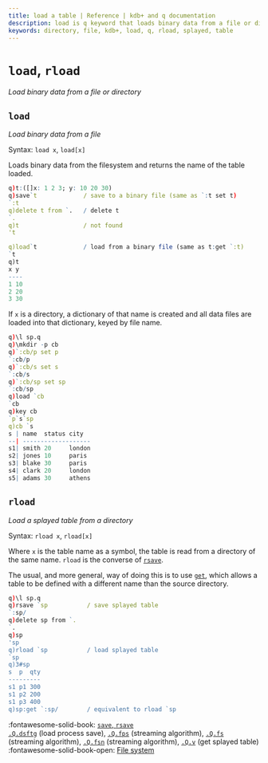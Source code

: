 ```yaml
---
title: load a table | Reference | kdb+ and q documentation
description: load is q keyword that loads binary data from a file or directory.
keywords: directory, file, kdb+, load, q, rload, splayed, table
---
```

# `load`, `rload`

_Load binary data from a file or directory_




## `load`

_Load binary data from a file_

Syntax: `load x`, `load[x]`

Loads binary data from the filesystem and returns the name of the table loaded.

```q
q)t:([]x: 1 2 3; y: 10 20 30)
q)save`t             / save to a binary file (same as `:t set t)
`:t
q)delete t from `.   / delete t
`.
q)t                  / not found
't

q)load`t             / load from a binary file (same as t:get `:t)
`t
q)t
x y
----
1 10
2 20
3 30
```

If `x` is a directory, a dictionary of that name is created and all data files are loaded into that dictionary, keyed by file name.

```q
q)\l sp.q
q)\mkdir -p cb
q)`:cb/p set p
`:cb/p
q)`:cb/s set s
`:cb/s
q)`:cb/sp set sp
`:cb/sp
q)load `cb
`cb
q)key cb
`p`s`sp
q)cb `s
s | name  status city
--| -------------------
s1| smith 20     london
s2| jones 10     paris
s3| blake 30     paris
s4| clark 20     london
s5| adams 30     athens
```


## `rload`

_Load a splayed table from a directory_

Syntax: `rload x`, `rload[x]`

Where `x` is the table name as a symbol, the table is read from a directory of the same name. `rload` is the converse of [`rsave`](save.md#rsave). 

The usual, and more general, way of doing this is to use [`get`](get.md), which allows a table to be defined with a different name than the source directory.

```q
q)\l sp.q
q)rsave `sp           / save splayed table
`:sp/
q)delete sp from `.
`.
q)sp
'sp
q)rload `sp           / load splayed table
`sp
q)3#sp
s  p  qty
---------
s1 p1 300
s1 p2 200
s1 p3 400
q)sp:get `:sp/        / equivalent to rload `sp
```


:fontawesome-solid-book: 
[`save`, `rsave`](save.md)  
[`.Q.dsftg`](dotq.md#qdsftg-load-process-save) (load process save), 
[`.Q.fps`](dotq.md#qfps-streaming-algorithm) (streaming algorithm), 
[`.Q.fs`](dotq.md#qfs-streaming-algorithm) (streaming algorithm), 
[`.Q.fsn`](dotq.md#qfsn-streaming-algorithm) (streaming algorithm), 
[`.Q.v`](dotq.md#qv-value) (get splayed table)
<br>
:fontawesome-solid-book-open:
[File system](../basics/files.md)

